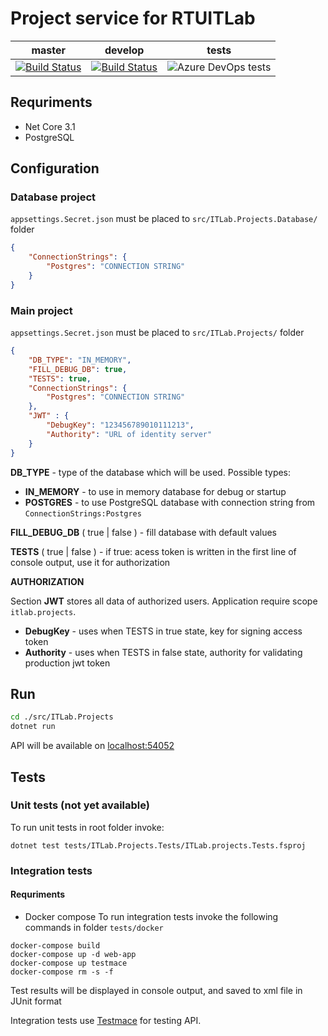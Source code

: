 # Project service for RTUITLab

master | develop | tests
--- | --- | ---
[![Build Status][build-master-image]][build-master-link] | [![Build Status][build-dev-image]][build-dev-link] | ![Azure DevOps tests](https://img.shields.io/azure-devops/tests/RTUITLab/RTU%20IT%20Lab/66?label=%20&style=plastic)

[build-master-image]: https://dev.azure.com/rtuitlab/RTU%20IT%20Lab/_apis/build/status/ITLab-Projects?branchName=master
[build-master-link]: https://dev.azure.com/rtuitlab/RTU%20IT%20Lab/_build/latest?definitionId=66&branchName=master
[build-dev-image]: https://dev.azure.com/rtuitlab/RTU%20IT%20Lab/_apis/build/status/ITLab-Projects?branchName=develop
[build-dev-link]: https://dev.azure.com/rtuitlab/RTU%20IT%20Lab/_build/latest?definitionId=66&branchName=develop

## Requriments

* Net Core 3.1
* PostgreSQL

## Configuration

### Database project

```appsettings.Secret.json``` must be placed to  ```src/ITLab.Projects.Database/``` folder

```json
{
    "ConnectionStrings": {
        "Postgres": "CONNECTION STRING"
    }
}
```

### Main project

```appsettings.Secret.json``` must be placed to  ```src/ITLab.Projects/``` folder


```json
{
    "DB_TYPE": "IN_MEMORY",
    "FILL_DEBUG_DB": true,
    "TESTS": true,
    "ConnectionStrings": {
        "Postgres": "CONNECTION STRING"
    },
    "JWT" : {
        "DebugKey": "123456789010111213",
        "Authority": "URL of identity server"
    }
}
```

**DB_TYPE** - type of the database which will be used. Possible types:

* **IN_MEMORY** - to use in memory database for debug or startup
* **POSTGRES** - to use PostgreSQL database with connection string from ```ConnectionStrings:Postgres```

**FILL_DEBUG_DB** ( true | false ) - fill database with default values

**TESTS** ( true | false ) - if true: acess token is written in the first line of console output, use it for authorization

**AUTHORIZATION**

Section **JWT** stores all data of authorized users. Application require scope ```itlab.projects```.
* **DebugKey** - uses when TESTS in true state, key for signing access token
* **Authority** - uses when TESTS in false state, authority for validating production jwt token

## Run
```bash
cd ./src/ITLab.Projects
dotnet run
```
API will be available on [localhost:54052](http://localhost:54052)

## Tests

### Unit tests (not yet available)

To run unit tests in root folder invoke:

```shell
dotnet test tests/ITLab.Projects.Tests/ITLab.projects.Tests.fsproj
```

### Integration tests

#### Requriments

* Docker compose
To run integration tests invoke the following commands in folder ```tests/docker```

```shell
docker-compose build
docker-compose up -d web-app
docker-compose up testmace
docker-compose rm -s -f
```

Test results will be displayed in console output, and saved to xml file in JUnit format

Integration tests use [Testmace](https://testmace.com/) for testing API.
